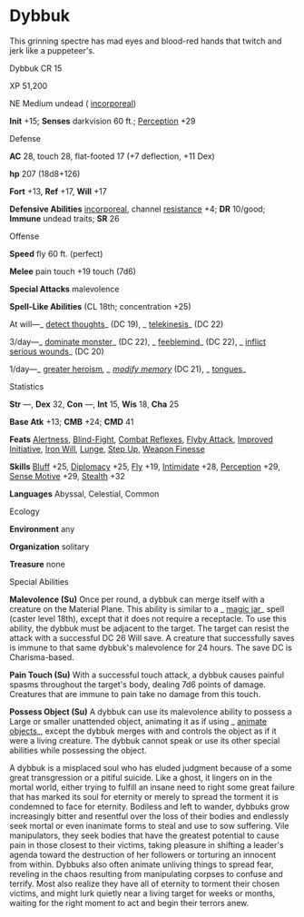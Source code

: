 # Dybbuk

This grinning spectre has mad eyes and blood-red hands that twitch and jerk like a puppeteer's.

Dybbuk CR 15

XP 51,200

NE Medium undead ( [incorporeal](monsters/creatureTypes#_incorporeal-subtype))

**Init** +15; **Senses** darkvision 60 ft.; [Perception](skills/perception#_perception) +29

Defense

**AC** 28, touch 28, flat-footed 17 (+7 deflection, +11 Dex)

**hp** 207 (18d8+126)

**Fort** +13, **Ref** +17, **Will** +17

**Defensive Abilities** [incorporeal](monsters/creatureTypes#_incorporeal-subtype), channel [resistance](monsters/universalMonsterRules#_resistance) +4; **DR** 10/good; **Immune** undead traits; **SR** 26

Offense

**Speed** fly 60 ft. (perfect)

**Melee** pain touch +19 touch (7d6)

**Special Attacks** malevolence

**Spell-Like Abilities** (CL 18th; concentration +25)

At will—_ [detect thoughts](spells/detectThoughts#_detect-thoughts)_ (DC 19), _ [telekinesis](spells/telekinesis#_telekinesis)_ (DC 22)

3/day—_ [dominate monster](spells/dominateMonster#_dominate-monster)_ (DC 22), _ [feeblemind](spells/feeblemind#_feeblemind)_ (DC 22), _ [inflict serious wounds](spells/inflictSeriousWounds#_inflict-serious-wounds)_ (DC 20)

1/day—_ [greater heroism](spells/heroism#_heroism-greater)_, _ [modify memory](spells/modifyMemory#_modify-memory)_ (DC 21), _ [tongues](spells/tongues#_tongues)_

Statistics

**Str** —, **Dex** 32, **Con** —, **Int** 15, **Wis** 18, **Cha** 25

**Base Atk** +13; **CMB** +24; **CMD** 41

**Feats** [Alertness](feats#_alertness), [Blind-Fight](feats#_blind-fight), [Combat Reflexes](feats#_combat-reflexes), [Flyby Attack](monsters/monsterFeats#_flyby-attack), [Improved Initiative](feats#_improved-initiative), [Iron Will](feats#_iron-will), [Lunge](feats#_lunge), [Step Up](feats#_step-up), [Weapon Finesse](feats#_weapon-finesse)

**Skills** [Bluff](skills/bluff#_bluff) +25, [Diplomacy](skills/diplomacy#_diplomacy) +25, [Fly](skills/fly#_fly) +19, [Intimidate](skills/intimidate#_intimidate) +28, [Perception](skills/perception#_perception) +29, [Sense Motive](skills/senseMotive#_sense-motive) +29, [Stealth](skills/stealth#_stealth) +32

**Languages** Abyssal, Celestial, Common

Ecology

**Environment** any

**Organization** solitary

**Treasure** none

Special Abilities

**Malevolence (Su)** Once per round, a dybbuk can merge itself with a creature on the Material Plane. This ability is similar to a _ [magic jar](spells/magicJar#_magic-jar)_ spell (caster level 18th), except that it does not require a receptacle. To use this ability, the dybbuk must be adjacent to the target. The target can resist the attack with a successful DC 26 Will save. A creature that successfully saves is immune to that same dybbuk's malevolence for 24 hours. The save DC is Charisma-based.

**Pain Touch (Su)** With a successful touch attack, a dybbuk causes painful spasms throughout the target's body, dealing 7d6 points of damage. Creatures that are immune to pain take no damage from this touch.

**Possess Object (Su)** A dybbuk can use its malevolence ability to possess a Large or smaller unattended object, animating it as if using _ [animate objects](spells/animateObjects#_animate-objects)_, except the dybbuk merges with and controls the object as if it were a living creature. The dybbuk cannot speak or use its other special abilities while possessing the object.

A dybbuk is a misplaced soul who has eluded judgment because of a some great transgression or a pitiful suicide. Like a ghost, it lingers on in the mortal world, either trying to fulfill an insane need to right some great failure that has marked its soul for eternity or merely to spread the torment it is condemned to face for eternity. Bodiless and left to wander, dybbuks grow increasingly bitter and resentful over the loss of their bodies and endlessly seek mortal or even inanimate forms to steal and use to sow suffering. Vile manipulators, they seek bodies that have the greatest potential to cause pain in those closest to their victims, taking pleasure in shifting a leader's agenda toward the destruction of her followers or torturing an innocent from within. Dybbuks also often animate unliving things to spread fear, reveling in the chaos resulting from manipulating corpses to confuse and terrify. Most also realize they have all of eternity to torment their chosen victims, and might lurk quietly near a living target for weeks or months, waiting for the right moment to act and begin their terrors anew.

